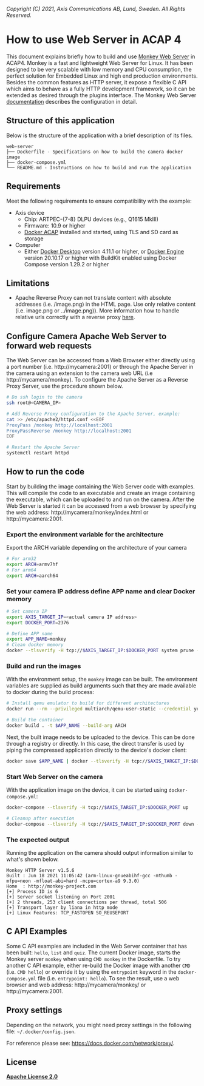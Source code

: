 *Copyright (C) 2021, Axis Communications AB, Lund, Sweden. All Rights Reserved.*

# How to use Web Server in ACAP 4

This document explains briefly how to build and use [Monkey Web Server](https://github.com/monkey/monkey) in ACAP4. Monkey is a fast and lightweight Web Server for Linux. It has been designed to be very scalable with low memory and CPU consumption, the perfect solution for Embedded Linux and high end production environments. Besides the common features as HTTP server, it expose a flexible C API which aims to behave as a fully HTTP development framework, so it can be extended as desired through the plugins interface. The Monkey Web Server [documentation](http://monkey-project.com/documentation/1.5) describes the configuration in detail.

## Structure of this application

Below is the structure of the application with a brief description of its files.

```text
web-server
├── Dockerfile - Specifications on how to build the camera docker image
├── docker-compose.yml
└── README.md - Instructions on how to build and run the application
```

## Requirements

Meet the following requirements to ensure compatibility with the example:

* Axis device
  * Chip: ARTPEC-{7-8} DLPU devices (e.g., Q1615 MkIII)
  * Firmware: 10.9 or higher
  * [Docker ACAP](https://github.com/AxisCommunications/docker-acap) installed and started, using TLS and SD card as storage
* Computer
  * Either [Docker Desktop](https://docs.docker.com/desktop/) version 4.11.1 or higher, or [Docker Engine](https://docs.docker.com/engine/) version 20.10.17 or higher with BuildKit enabled using Docker Compose version 1.29.2 or higher

## Limitations

* Apache Reverse Proxy can not translate content with absolute addresses (i.e. /image.png) in the HTML page. Use only relative content (i.e. image.png or ../image.png)). More information how to handle relative urls correctly with a reverse proxy [here](https://serverfault.com/questions/561892/how-to-handle-relative-urls-correctly-with-a-reverse-proxy).

## Configure Camera Apache Web Server to forward web requests

The Web Server can be accessed from a Web Browser either directly using a port number (i.e. http://mycamera:2001) or through the Apache Server in the camera using an extension to the camera web URL (i.e http://mycamera/monkey). To configure the Apache Server as a Reverse Proxy Server, use the procedure shown below.

```sh
# Do ssh login to the camera
ssh root@<CAMERA_IP>

# Add Reverse Proxy configuration to the Apache Server, example:
cat >> /etc/apache2/httpd.conf <<EOF
ProxyPass /monkey http://localhost:2001
ProxyPassReverse /monkey http://localhost:2001
EOF

# Restart the Apache Server
systemctl restart httpd
```

## How to run the code

Start by building the image containing the Web Server code with examples. This will compile the code to an executable and create an image containing the executable, which can be uploaded to and run on the camera. After the Web Server is started it can be accessed from a web browser by specifying the web address: http://mycamera/monkey/index.html or http://mycamera:2001.

### Export the environment variable for the architecture

Export the ARCH variable depending on the architecture of your camera

```sh
# For arm32
export ARCH=armv7hf
# For arm64
export ARCH=aarch64
```

### Set your camera IP address define APP name and clear Docker memory

```sh
# Set camera IP
export AXIS_TARGET_IP=<actual camera IP address>
export DOCKER_PORT=2376

# Define APP name
export APP_NAME=monkey
# Clean docker memory
docker --tlsverify -H tcp://$AXIS_TARGET_IP:$DOCKER_PORT system prune -af
```

### Build and run the images

With the environment setup, the `monkey` image can be built. The environment variables are supplied as build arguments such that they are made available to docker during the build process:

```sh
# Install qemu emulator to build for different architectures
docker run --rm --privileged multiarch/qemu-user-static --credential yes --persistent yes

# Build the container
docker build . -t $APP_NAME --build-arg ARCH
```

Next, the built image needs to be uploaded to the device. This can be done through a registry or directly. In this case, the direct transfer is used by piping the compressed application directly to the device's docker client:

```sh
docker save $APP_NAME | docker --tlsverify -H tcp://$AXIS_TARGET_IP:$DOCKER_PORT load
```

### Start Web Server on the camera

With the application image on the device, it can be started using `docker-compose.yml`:

```sh
docker-compose --tlsverify -H tcp://$AXIS_TARGET_IP:$DOCKER_PORT up

# Cleanup after execution
docker-compose --tlsverify -H tcp://$AXIS_TARGET_IP:$DOCKER_PORT down -v
```

### The expected output

Running the application on the camera should output information similar to what's shown below.

```text
Monkey HTTP Server v1.5.6
Built : Jun 18 2021 11:05:42 (arm-linux-gnueabihf-gcc -mthumb -mfpu=neon -mfloat-abi=hard -mcpu=cortex-a9 9.3.0)
Home  : http://monkey-project.com
[+] Process ID is 6
[+] Server socket listening on Port 2001
[+] 2 threads, 253 client connections per thread, total 506
[+] Transport layer by liana in http mode
[+] Linux Features: TCP_FASTOPEN SO_REUSEPORT
```

## C API Examples

Some C API examples are included in the Web Server container that has been built: `hello`, `list` and `quiz`. The current Docker image, starts the Monkey server `monkey` when using `CMD monkey` in the Dockerfile. To try another C API example, either re-build the Docker image with another `CMD` (i.e. `CMD hello`) or override it by using the `entrypoint` keyword in the `docker-compose.yml` file (i.e. `entrypoint: hello`). To see the result, use a web browser and web address: http://mycamera/monkey/ or http://mycamera:2001.

## Proxy settings

Depending on the network, you might need proxy settings in the following file: `~/.docker/config.json`.

For reference please see: https://docs.docker.com/network/proxy/.

## License

**[Apache License 2.0](../LICENSE)**
